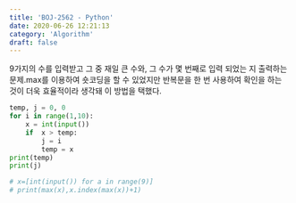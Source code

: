 ```yaml
---
title: 'BOJ-2562 - Python'
date: 2020-06-26 12:21:13
category: 'Algorithm'
draft: false
---
```

9가지의 수를 입력받고 그 중 재일 큰 수와, 그 수가 몇 번째로 입력 되었는 지 출력하는 문제.max를 이용하여 숏코딩을 할 수 있었지만 반복문을 한 번 사용하여 확인을 하는 것이 더욱 효율적이라 생각돼 이 방법을 택했다.
```python
temp, j = 0, 0
for i in range(1,10):
    x = int(input())
    if  x > temp:
        j = i
        temp = x
print(temp)
print(j)

# x=[int(input()) for a in range(9)]
# print(max(x),x.index(max(x))+1)

```